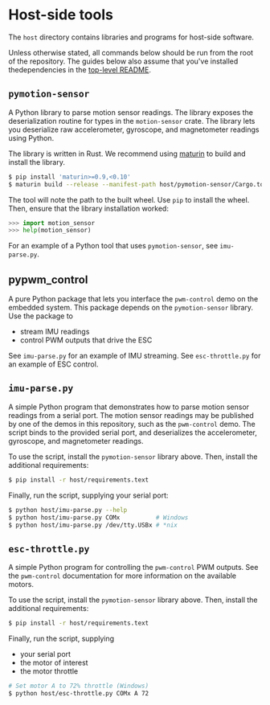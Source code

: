 # Host-side tools

The `host` directory contains libraries and programs for host-side software.

Unless otherwise stated, all commands below should be run from the root of the
repository. The guides below also assume that you've installed thedependencies
in the [top-level README](../README.md).

## `pymotion-sensor`

A Python library to parse motion sensor readings. The library exposes the
deserialization routine for types in the `motion-sensor` crate. The
library lets you deserialize raw accelerometer, gyroscope, and magnetometer
readings using Python.

The library is written in Rust. We recommend using
[maturin](https://github.com/PyO3/maturin) to build and install the library.

```bash
$ pip install 'maturin>=0.9,<0.10'
$ maturin build --release --manifest-path host/pymotion-sensor/Cargo.toml
```

The tool will note the path to the built wheel. Use `pip` to install the
wheel. Then, ensure that the library installation worked:

```python
>>> import motion_sensor
>>> help(motion_sensor)
```

For an example of a Python tool that uses `pymotion-sensor`, see
`imu-parse.py`.

## pypwm_control

A pure Python package that lets you interface the `pwm-control` demo on the
embedded system. This package depends on the `pymotion-sensor` library. Use
the package to

- stream IMU readings
- control PWM outputs that drive the ESC

See `imu-parse.py` for an example of IMU streaming. See `esc-throttle.py` for
an example of ESC control.

## `imu-parse.py`

A simple Python program that demonstrates how to parse motion sensor readings
from a serial port. The motion sensor readings may be published by one of the
demos in this repository, such as the `pwm-control` demo. The script binds to
the provided serial port, and deserializes the accelerometer, gyroscope, and
magnetometer readings.

To use the script, install the `pymotion-sensor` library above. Then, install
the additional requirements:

```bash
$ pip install -r host/requirements.text
```

Finally, run the script, supplying your serial port:

```bash
$ python host/imu-parse.py --help
$ python host/imu-parse.py COMx          # Windows
$ python host/imu-parse.py /dev/tty.USBx # *nix
```

## `esc-throttle.py`

A simple Python program for controlling the `pwm-control` PWM outputs. See the
`pwm-control` documentation for more information on the available motors.

To use the script, install the `pymotion-sensor` library above. Then, install
the additional requirements:

```bash
$ pip install -r host/requirements.text
```

Finally, run the script, supplying

- your serial port
- the motor of interest
- the motor throttle

```bash
# Set motor A to 72% throttle (Windows)
$ python host/esc-throttle.py COMx A 72
```
